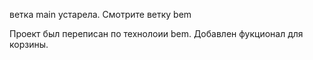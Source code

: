 ветка main устарела. Смотрите ветку bem

Проект был переписан по технолоии bem. Добавлен фукционал для корзины.
